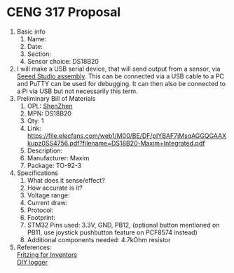 # CENG 317 Proposal
1. Basic info
     1. Name: 
     2. Date: 
     3. Section:
     4. Sensor choice: DS18B20
2. I will make a USB serial device, that will send output from a sensor, via [Seeed Studio assembly](https://www.seeedstudio.com/fusion_pcb.html). This can be connected via a USB cable to a PC and PuTTY can be used for debugging. It can then also be connected to a Pi via USB but not necessarily this term. 
3. Preliminary Bill of Materials
    1. OPL: [ShenZhen](https://www.seeedstudio.com/opl.html)
    2. MPN: DS18B20
	3. Qty: 1
	4. Link: https://file.elecfans.com/web1/M00/BE/DF/pIYBAF7jMsqAGGQGAAXkupz0SS4756.pdf?filename=DS18B20-Maxim+Integrated.pdf
    5. Description:	
	6. Manufacturer: Maxim
	7. Package: TO-92-3
4. Specifications
    1. What does it sense/effect?
	2. How accurate is it?
    3. Voltage range:
	4. Current draw:
	5. Protocol:
	6. Footprint:
	7. STM32 Pins used: 3.3V, GND, PB12, (optional button mentioned on PB11, use joystick pushbutton feature on PCF8574 instead)
	8. Additional components needed: 4.7kOhm resistor
5. References:    
[Fritzing for Inventors](https://learning-oreilly-com.ezproxy.humber.ca/library/view/fritzing-for-inventors/9780071844642/ch01.html#ch01)    
[DIY logger](https://www.shortn0tes.com/2017/11/diy-temperature-logger-with-stm32f103.html)